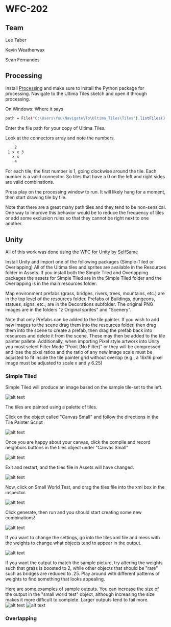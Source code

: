 # WFC-202

## Team
Lee Taber

Kevin Weatherwax

Sean Fernandes


## Processing
Install [Processing](https://processing.org/) and make sure to install the Python package for processing.
Navigate to the Ultima Tiles sketch and open it through processing.

On Windows:
Where it says 
```bash
path = File("C:\Users\You\Navigate\To\Ultima_Tiles\Tiles").listFiles()
```
Enter the file path for your copy of Ultima_Tiles.

Look at the connectors array and note the numbers.
```bash
    2
 1 x x 3
   x x
    4
```
For each tile, the first number is 1, going clockwise around the tile. Each number is a valid connector. So tiles that have a 0 on the left and right sides are valid combinations.

Press play on the processing window to run. It will likely hang for a moment, then start drawing tile by tile. 

Note that there are a great many path tiles and they tend to be non-sensical. One way to improve this behavior would be to reduce the frequency of tiles or add some exclusion rules so that they cannot be right next to one another.

## Unity
All of this work was done using the [WFC for Unity by SelfSame](https://selfsame.itch.io/unitywfc)

Install Unity and import one of the following packages (Simple-Tiled or Overlapping)
All of the Ultima tiles and sprites are available in the Resources folder in Assets.
If you install both the Simple Tiled and Overlapping packages the assets for Simple Tiled are in the Simple Tiled folder and the Overlapping is in the main resources folder.

Map environment prefabs (grass, bridges, rivers, trees, mountains, etc.) are in the top level of the resources folder.
Prefabs of Buildings, dungeons, statues, signs, etc., are in the Decorations subfolder. 
The original PNG images are in the folders "z Original sprites" and "Scenery".

Note that only Prefabs can be added to the tile painter. If you wish to add new images to the scene drag them into the resources folder, then drag them into the scene to create a prefab, then drag the prefab back into resources and delete it from the scene. These may then be added to the tile painter pallete. Additionally, when importing Pixel style artwork into Unity you must select Filter Mode "Point (No Filter)" or they will be compressed and lose the pixel ratios and the ratio of any new image scale must be adjusted to fit inside the tile painter grid without overlap (e.g., a 16x16 pixel image must be adjusted to scale x and y 6.25)

### Simple Tiled
Simple Tiled will produce an image based on the sample tile-set to the left. 

![alt text](https://github.com/lee3206/WFC-202/blob/master/Pictures/tiled-unity-example1.png)

The tiles are painted using a palette of tiles.

Click on the object called "Canvas Small" and follow the directions in the Tile Painter Script

![alt text](https://github.com/lee3206/WFC-202/blob/master/Pictures/tiled-unity-example2.png)

Once you are happy about your canvas, click the compile and record neighbors buttons in the tiles object under "Canvas Small"

![alt text](https://github.com/lee3206/WFC-202/blob/master/Pictures/tiled-unity-example3.png)

Exit and restart, and the tiles file in Assets will have changed. 

![alt text](https://github.com/lee3206/WFC-202/blob/master/Pictures/tiled-unity-example4.png)

Now, click on Small World Test, and drag the tiles file into the xml box in the inspector.

![alt text](https://github.com/lee3206/WFC-202/blob/master/Pictures/tiled-unity-example5.png)

Click generate, then run and you should start creating some new combinations!

![alt text](https://github.com/lee3206/WFC-202/blob/master/Pictures/tiled-unity-example6.png)

If you want to change the settings, go into the tiles xml file and mess with the weights to change what objects tend to appear in the output.

![alt text](https://github.com/lee3206/WFC-202/blob/master/Pictures/tiled-unity-example7.png)

If you want the output to match the sample picture, try altering the weights such that grass is boosted to 2, while other objects that should be "rare" such as bridges are reduced to .25. Play around with different patterns of weights to find something that looks appealing.

Here are some examples of sample outputs. You can increase the size of the output in the "small world test" object, although increasing the size makes it more difficult to complete. Larger outputs tend to fail more.
![alt text](https://github.com/lee3206/WFC-202/blob/master/Pictures/SmallTile-1.png)
![alt text](https://github.com/lee3206/WFC-202/blob/master/Pictures/LargeTile-2.png)

### Overlapping
